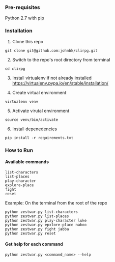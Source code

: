 ### Pre-requisites
Python 2.7 with pip

### Installation

1) Clone this repo
```
git clone git@github.com:johnbk/clirpg.git
```
2) Switch to the repo's root directory from terminal
```
cd clirpg
```

3) Install virtualenv if not already installed
https://virtualenv.pypa.io/en/stable/installation/

4) Create virtual environment
```
virtualenv venv
```

5) Activate virutal environment
```
source venv/bin/activate
```

6) Install depenedencies
```
pip install -r requirements.txt
```

### How to Run

#### Available commands

```
list-characters
list-places
play-character
explore-place
fight
reset
```

Example: On the terminal from the root of the repo
```
python zestwar.py list-characters
python zestwar.py list-places
python zestwar.py play-character luke
python zestwar.py epxlore-place naboo
python zestwar.py fight jabba
python zestwar.py reset
```


#### Get help for each command
```
python zestwar.py <command_name> --help
```




